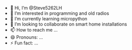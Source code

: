 - 👋 Hi, I’m @Steve5262LH
- 👀 I’m interested in programming and old radios
- 🌱 I’m currently learning micropython
- 💞️ I’m looking to collaborate on smart home installations
- 📫 How to reach me ...
- 😄 Pronouns: ...
- ⚡ Fun fact: ...

<!---
Steve5262LH/Steve5262LH is a ✨ special ✨ repository because its `README.md` (this file) appears on your GitHub profile.
You can click the Preview link to take a look at your changes.
--->
